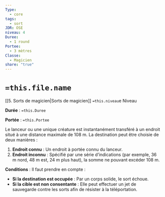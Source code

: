 ```yaml
---
Type:
  - core
tags:
  - sort
JDR: OSE
niveau: 4
Duree:
  - 1 round
Portee:
  - 3 mètres
Classe:
  - Magicien
share: "true"
---
```

# `=this.file.name`  

[[5. Sorts de magicien|Sorts de magicien]] `=this.niveau`e Niveau

**Durée** : `=this.Duree` 

**Portée** : `=this.Portee`

Le lanceur ou une unique créature est instantanément transféré à un endroit situé à une distance maximale de 108 m. La destination peut être choisie de deux manières :

1. **Endroit connu** : Un endroit à portée connu du lanceur.
2. **Endroit inconnu** : Spécifié par une série d’indications (par exemple, 36 m nord, 48 m est, 24 m plus haut), la somme ne pouvant excéder 108 m.

**Conditions** : Il faut prendre en compte :

- **Si la destination est occupée** : Par un corps solide, le sort échoue.
- **Si la cible est non consentante** : Elle peut effectuer un jet de sauvegarde contre les sorts afin de résister à la téléportation.